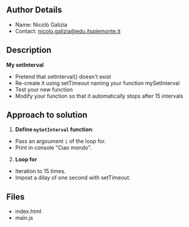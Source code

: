 ## Author Details

* Name:  Nicolò Galizia
* Contact: nicolo.galizia@edu.itspiemonte.it


## Description

**My setInterval**
-  Pretend that setInterval() doesn't exist
-  Re-create it using setTimeout naming your function mySetInterval
-  Test your new function
-  Modify your function so that it automatically stops after 15 intervals


## Approach to solution

1. **Define `mySetInterval` function**:
-  Pass an argoument `i` of the loop for.
-  Print in console "Ciao mondo".

2. **Loop for**
-  Iteration to 15 times.
-  Impost a dilay of one second with setTimeout.


## Files

* index.html
* main.js